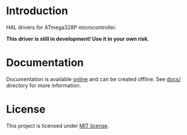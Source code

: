 # Introduction

HAL drivers for ATmega328P microcontroller.

**This driver is still in development! Use it in your own risk.**

# Documentation

Documentation is available [online](http://atmega328p-hal-driver.rtfd.io/) and can be created offline. See [docs/](docs/) directory for more information.

# License

This project is licensed under [MIT license](LICENSE).
